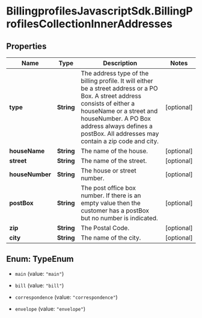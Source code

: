 # BillingprofilesJavascriptSdk.BillingProfilesCollectionInnerAddresses

## Properties
Name | Type | Description | Notes
------------ | ------------- | ------------- | -------------
**type** | **String** | The address type of the billing profile. It will either be a street address or a PO Box. A street address consists of either a houseName or a street and houseNumber. A PO Box address always defines a postBox. All addresses may contain a zip code and city. | [optional] 
**houseName** | **String** | The name of the house. | [optional] 
**street** | **String** | The name of the street. | [optional] 
**houseNumber** | **String** | The house or street number. | [optional] 
**postBox** | **String** | The post office box number. If there is an empty value then the customer has a postBox but no number is indicated. | [optional] 
**zip** | **String** | The Postal Code. | [optional] 
**city** | **String** | The name of the city. | [optional] 


<a name="TypeEnum"></a>
## Enum: TypeEnum


* `main` (value: `"main"`)

* `bill` (value: `"bill"`)

* `correspondence` (value: `"correspondence"`)

* `envelope` (value: `"envelope"`)




